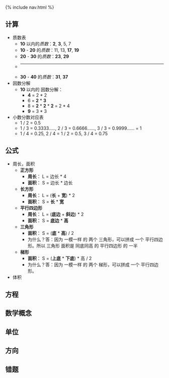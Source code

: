 {% include nav.html %}
## 计算
- 质数表
    * <span class="bg-pink">**10**</span> 以内的<span class='blue'>*质数*</span>：<span class="bg-pink">**2**</span>, <span class="bg-blue">**3**</span>, <span class="pink">5</span>, <span class="blue-b">7</span>
    * <span class="bg-pink">**10**</span> - <span class="bg-pink">**20**</span> 的<span class="blue">*质数*</span>：<span class="pink-b">11</span>, <span class="blue">13</span>, <span class="bg-pink">**17**</span>, <span class="bg-blue">**19**</span>
    * <span class="bg-pink">**20**</span> - <span class="bg-pink">**30**</span> 的<span class="blue">*质数*</span>：<span class="bg-pink">**23**</span>, <span class="bg-blue">**29**</span> 
    * ---------------
    * <span class="bg-pink">**30**</span> - <span class="bg-pink">**40**</span> 的<span class="blue">*质数*</span>：<span class="bg-pink">**31**</span>, <span class="bg-blue">**37**</span> 
- 因数分解
    * <span class='bg-pink'>**10**</span> 以内的 <span class='blue'>因数分解</span>：
        - <span class='bg-pink'>**4**</span> = <span class='blue-b'>2</span> * <span class='blue-b'>2</span>
        - <span class='blue-b'>6</span> = <span class='bg-pink'>**2**</span> * <span class='bg-pink'>**3**</span>
        - <span class='pink-b'>8</span> = <span class='bg-blue'>**2**</span> * <span class='bg-blue'>**2**</span> * <span class='bg-blue'>**2**</span> = <span class='pink-b'>2</span> * <span class='blue-b'>4</span>
        - <span class='bg-blue'>**9**</span> = <span class='pink-b'>3</span> * <span class='pink-b'>3</span>
- 小数分数对应表
    * 1 / 2 = 0.5
    * 1 / 3 = 0.3333....., 2 / 3 = 0.6666......, 3 / 3 = 0.9999...... = 1
    * 1 / 4 = 0.25, 2 / 4 = 1 / 2 = 0.5, 3 / 4 = 0.75

## 公式
- 周长，面积
    * <span class='bg-pink'>**正方形**</span>
        - <span class='bg-blue'>**周长**</span>： <span class='pink-b'>L</span> = <span class='blue-b'>边长</span> * 4
        - <span class='bg-blue'>**面积**</span>： <span class='pink-b'>S</span> = <span class='blue-b'>边长</span> * <span class='blue-b'>边长</span>
    * <span class='bg-pink'>**长方形**</span>
        - <span class='bg-blue'>**周长**</span>： <span class='pink-b'>L</span> = (<span class='bg-blue'>**长**</span> + <span class='bg-pink'>**宽**</span>) * 2
        - <span class='bg-blue'>**面积**</span>： <span class='pink-b'>S</span> = <span class='bg-blue'>**长**</span> * <span class='bg-pink'>**宽**</span>
    * <span class='bg-pink'>**平行四边形**</span>
        - <span class='bg-blue'>**周长**</span>： <span class='pink-b'>L</span> = (<span class='bg-blue'>**底边**</span> + <span class='bg-pink'>**斜边**</span>) * 2
        - <span class='bg-blue'>**面积**</span>： <span class='pink-b'>S</span> = <span class='bg-blue'>**底边**</span> * <span class='bg-pink'>**高**</span>
    * <span class='bg-pink'>**三角形**</span>
        - <span class='bg-blue'>**面积**</span>： <span class='pink-b'>S</span> = (<span class='bg-blue'>**底**</span> * <span class='bg-pink'>**高**</span>) / 2
        - <span class='pink-b'>为什么</span>？答：因为 <span class='red-b'>一模一样</span> 的 <span class='blue-b'>两个</span> <span class='pink-b'>三角形</span>，可以拼成 <span class='blue-b'>一个</span> <span class='pink-b'>平行四边形</span>。所以 <span class='pink-b'>三角形</span> 面积是 <span class='red-b'>同底同高</span> 的 <span class='pink-b'>平行四边形</span> 的 <span class='red-b'>一半</span>
    * <span class='bg-pink'>**梯形**</span>
        - <span class='bg-blue'>**面积**</span>： <span class='pink-b'>S</span> = (<span class='bg-blue'>**上底**</span> * <span class='bg-pink'>**下底**</span>) * <span class='blue-b'>高</span> / 2
        - <span class='pink-b'>为什么</span>？答：因为 <span class='red-b'>一模一样</span> 的 <span class='blue-b'>两个</span> <span class='pink-b'>梯形</span>，可以拼成 <span class='blue-b'>一个</span> <span class='pink-b'>平行四边形</span>。
- 体积

## 方程

## 数学概念

## 单位

## 方向

## 错题
